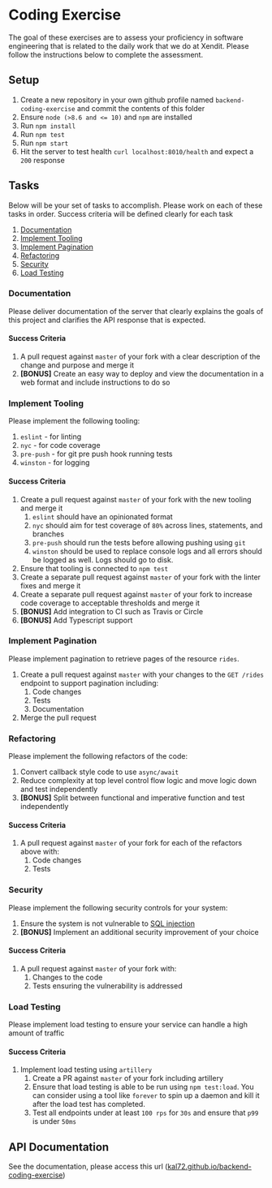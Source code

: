 # Coding Exercise

The goal of these exercises are to assess your proficiency in software engineering that is related to the daily work that we do at Xendit. Please follow the instructions below to complete the assessment.

## Setup

1. Create a new repository in your own github profile named `backend-coding-exercise` and commit the contents of this folder
2. Ensure `node (>8.6 and <= 10)` and `npm` are installed
3. Run `npm install`
4. Run `npm test`
5. Run `npm start`
6. Hit the server to test health `curl localhost:8010/health` and expect a `200` response 

## Tasks

Below will be your set of tasks to accomplish. Please work on each of these tasks in order. Success criteria will be defined clearly for each task

1. [Documentation](#documentation)
2. [Implement Tooling](#implement-tooling)
3. [Implement Pagination](#implement-pagination)
4. [Refactoring](#refactoring)
5. [Security](#security)
6. [Load Testing](#load-testing)

### Documentation

Please deliver documentation of the server that clearly explains the goals of this project and clarifies the API response that is expected.

#### Success Criteria

1. A pull request against `master` of your fork with a clear description of the change and purpose and merge it
3. **[BONUS]** Create an easy way to deploy and view the documentation in a web format and include instructions to do so

### Implement Tooling

Please implement the following tooling:

1. `eslint` - for linting
2. `nyc` - for code coverage
3. `pre-push` - for git pre push hook running tests
4. `winston` - for logging

#### Success Criteria

1. Create a pull request against `master` of your fork with the new tooling and merge it
    1. `eslint` should have an opinionated format
    2. `nyc` should aim for test coverage of `80%` across lines, statements, and branches
    3. `pre-push` should run the tests before allowing pushing using `git`
    4. `winston` should be used to replace console logs and all errors should be logged as well. Logs should go to disk.
2. Ensure that tooling is connected to `npm test`
3. Create a separate pull request against `master` of your fork with the linter fixes and merge it
4. Create a separate pull request against `master` of your fork to increase code coverage to acceptable thresholds and merge it
5. **[BONUS]** Add integration to CI such as Travis or Circle
6. **[BONUS]** Add Typescript support

### Implement Pagination

Please implement pagination to retrieve pages of the resource `rides`.

1. Create a pull request against `master` with your changes to the `GET /rides` endpoint to support pagination including:
    1. Code changes
    2. Tests
    3. Documentation
2. Merge the pull request

### Refactoring

Please implement the following refactors of the code:

1. Convert callback style code to use `async/await`
2. Reduce complexity at top level control flow logic and move logic down and test independently
3. **[BONUS]** Split between functional and imperative function and test independently

#### Success Criteria

1. A pull request against `master` of your fork for each of the refactors above with:
    1. Code changes
    2. Tests

### Security

Please implement the following security controls for your system:

1. Ensure the system is not vulnerable to [SQL injection](https://www.owasp.org/index.php/SQL_Injection)
2. **[BONUS]** Implement an additional security improvement of your choice

#### Success Criteria

1. A pull request against `master` of your fork with:
    1. Changes to the code
    2. Tests ensuring the vulnerability is addressed

### Load Testing

Please implement load testing to ensure your service can handle a high amount of traffic

#### Success Criteria

1. Implement load testing using `artillery`
    1. Create a PR against `master` of your fork including artillery
    2. Ensure that load testing is able to be run using `npm test:load`. You can consider using a tool like `forever` to spin up a daemon and kill it after the load test has completed.
    3. Test all endpoints under at least `100 rps` for `30s` and ensure that `p99` is under `50ms`
    
## API Documentation

See the documentation, please access this url ([kal72.github.io/backend-coding-exercise](https://kal72.github.io/backend-coding-exercise/))

